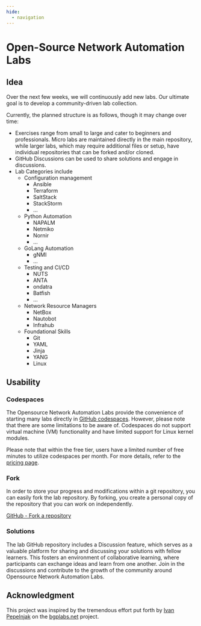 ```yaml
---
hide:
  - navigation
---
```

# Open-Source Network Automation Labs

## Idea

Over the next few weeks, we will continuously add new labs. Our ultimate goal is to develop a community-driven lab collection.

Currently, the planned structure is as follows, though it may change over time:

- Exercises range from small to large and cater to beginners and professionals. Micro labs are maintained directly in the main repository, while larger labs, which may require additional files or setup, have individual repositories that can be forked and/or cloned.
- GitHub Discussions can be used to share solutions and engage in discussions.
- Lab Categories include
  - Configuration management
    - Ansible
    - Terraform
    - SaltStack
    - StackStorm
    - ...
  - Python Automation
    - NAPALM
    - Netmiko
    - Nornir
    - ...
  - GoLang Automation
    - gNMI
    - ...
  - Testing and CI/CD
    - NUTS
    - ANTA
    - ondatra
    - Batfish
    - ...
  - Network Resource Managers
    - NetBox
    - Nautobot
    - Infrahub
  - Foundational Skills
    - Git
    - YAML
    - Jinja
    - YANG
    - Linux

## Usability

### Codespaces

The Opensource Network Automation Labs provide the convenience of starting many labs directly in [GitHub codespaces](https://github.com/features/codespaces). However, please note that there are some limitations to be aware of. Codespaces do not support virtual machine (VM) functionality and have limited support for Linux kernel modules.

Please note that within the free tier, users have a limited number of free minutes to utilize codespaces per month. For more details, refer to the [pricing page](https://github.com/features/codespaces#pricing).


### Fork

In order to store your progress and modifications within a git repository, you can easily fork the lab repository. By forking, you create a personal copy of the repository that you can work on independently.

[GitHub - Fork a repository](https://docs.github.com/en/pull-requests/collaborating-with-pull-requests/working-with-forks/fork-a-repo)

### Solutions

The lab GitHub repository includes a Discussion feature, which serves as a valuable platform for sharing and discussing your solutions with fellow learners. This fosters an environment of collaborative learning, where participants can exchange ideas and learn from one another. Join in the discussions and contribute to the growth of the community around Opensource Network Automation Labs.

## Acknowledgment

This project was inspired by the tremendous effort put forth by [Ivan Pepelnjak](https://www.ipspace.net/About_Ivan_Pepelnjak) on the [bgplabs.net](https://bgplabs.net/) project.